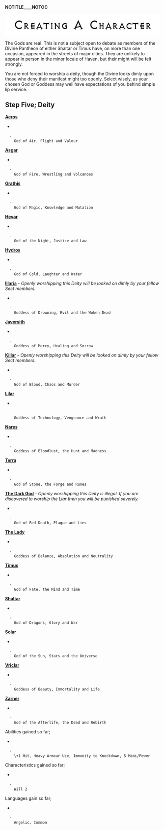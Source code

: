 __NOTITLE____NOTOC__

<div class="center" style="width: auto; margin-left: auto; margin-right: auto;">

![<File:CharGen.jpg>](CharGen.jpg "File:CharGen.jpg")

</div>

The Gods are real. This is not a subject open to debate as members of
the Divine Pantheon of either Shaltar or Timus have, on more than one
occasion, appeared in the streets of major cities. They are unlikely to
appear in person in the minor locale of Haven, but their might will be
felt strongly.

You are not forced to worship a deity, though the Divine looks dimly
upon those who deny their manifest might too openly. Select wisely, as
your chosen God or Goddess may well have expectations of you behind
simple lip service.

## **Step Five; Deity**

**[Aeros](GoldAngelEarthEA "wikilink")**

  -

      -
        God of Air, Flight and Valour

**[Asgar](GoldAngelEarthEAs "wikilink")**

  -

      -
        God of Fire, Wrestling and Volcanoes

**[Grathis](GoldAngelEarthEG "wikilink")**

  -

      -
        God of Magic, Knowledge and Mutation

**[Hevar](GoldAngelEarthEH "wikilink")**

  -

      -
        God of the Night, Justice and Law

**[Hydros](GoldAngelEarthEHy "wikilink")**

  -

      -
        God of Cold, Laughter and Water

**[Illaria](GoldAngelEarthEI "wikilink")** - *Openly worshipping this
Deity will be looked on dimly by your fellow Sect members.*

  -

      -
        Goddess of Drowning, Evil and the Woken Dead

**[Javersith](GoldAngelEarthEJ "wikilink")**

  -

      -
        Goddess of Mercy, Healing and Sorrow

**[Killar](GoldAngelEarthEK "wikilink")** - *Openly worshipping this
Deity will be looked on dimly by your fellow Sect members.*

  -

      -
        God of Blood, Chaos and Murder

**[Lilar](GoldAngelEarthEL "wikilink")**

  -

      -
        Goddess of Technology, Vengeance and Wrath

**[Nares](GoldAngelEarthEN "wikilink")**

  -

      -
        Goddess of Bloodlust, the Hunt and Madness

**[Terra](GoldAngelEarthET "wikilink")**

  -

      -
        God of Stone, the Forge and Runes

**[The Dark God](GoldAngelEarthEDG "wikilink")** - *Openly worshipping
this Deity is illegal. If you are discovered to worship the Liar then
you will be punished severely.*

  -

      -
        God of Bed-Death, Plague and Lies

**[The Lady](GoldAngelEarthETL "wikilink")**

  -

      -
        Goddess of Balance, Absolution and Neutrality

**[Timus](GoldAngelEarthET "wikilink")**

  -

      -
        God of Fate, the Mind and Time

**[Shaltar](GoldAngelEarthES "wikilink")**

  -

      -
        God of Dragons, Glory and War

**[Solar](GoldAngelEarthESo "wikilink")**

  -

      -
        God of the Sun, Stars and the Universe

**[Vriclar](GoldAngelEarthEV "wikilink")**

  -

      -
        Goddess of Beauty, Immortality and Life

**[Zarner](GoldAngelEarthEZ "wikilink")**

  -

      -
        God of the Afterlife, the Dead and Rebirth

Abilities gained so far;

  -

      -
        \+1 Hit, Heavy Armour Use, Immunity to Knockdown, 5 Mani/Power

Characteristics gained so far;

  -

      -
        Will 2

Languages gain so far;

  -

      -
        Angelic, Common